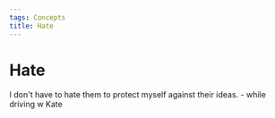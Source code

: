 ```yaml
---
tags: Concepts
title: Hate
---
```


# Hate

I don't have to hate them to protect myself against their ideas. - while driving w Kate
